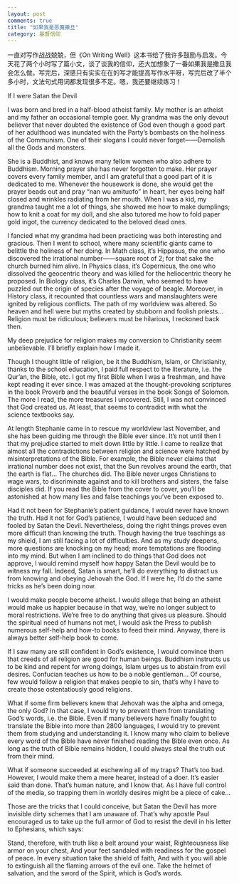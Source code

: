 ```yaml
---
layout: post
comments: true
title: "如果我是恶魔撒旦"
category: 基督信仰
---
```


一直对写作战战兢兢，但《On Writing Well》这本书给了我许多鼓励与启发。今天花了两个小时写了篇小文，谈了谈我的信仰，还大加想象了一番如果我是撒旦我会怎么做。写完后，深感只有实实在在的写才能提高写作水平呀，写完后改了半个多小时，文法句式用词都发现很多不足。嗯，我还要继续练习！

If I were Satan the Devil

I was born and bred in a half-blood atheist family. My mother is an atheist and my father an occasional temple goer. My grandma was the only devout believer that never doubted the existence of God even though a good part of her adulthood was inundated with the Party’s bombasts on the holiness of the Communism. One of their slogans I could never forget——Demolish all the Gods and monsters. 

She is a Buddhist, and knows many fellow women who also adhere to Buddhism. Morning prayer she has never forgotten to make. Her prayer covers every family member, and I am grateful that a good part of it is dedicated to me. Whenever the housework is done, she would get the prayer beads out and pray “nan wu amituofo” in heart, her eyes being half closed and wrinkles radiating from her mouth. When I was a kid, my grandma taught me a lot of things, she showed me how to make dumplings; how to knit a coat for my doll, and she also tutored me how to fold paper gold ingot, the currency dedicated to the beloved dead ones. 

I fancied what my grandma had been practicing was both interesting and gracious. Then I went to school, where many scientific giants came to belittle the holiness of her doing. In Math class, it’s Hippasus, the one who discovered the irrational number——square root of 2; for that sake the church burned him alive. In Physics class, it’s Copernicus, the one who dissolved the geocentric theory and was killed for the heliocentric theory he proposed. In Biology class, it’s Charles Darwin, who seemed to have puzzled out the origin of species after the voyage of beagle. Moreover, in History class, it recounted that countless wars and manslaughters were ignited by religious conflicts. The path of my worldview was altered. So heaven and hell were but myths created by stubborn and foolish priests… Religion must be ridiculous; believers must be hilarious, I reckoned back then.

My deep prejudice for religion makes my conversion to Christianity seem unbelievable. I’ll briefly explain how I made it.

Though I thought little of religion, be it the Buddhism, Islam, or Christianity, thanks to the school education, I paid full respect to the literature, i.e. the Qur’an, the Bible, etc. I got my first Bible when I was a freshman, and have kept reading it ever since. I was amazed at the thought-provoking scriptures in the book Proverb and the beautiful verses in the book Songs of Solomon. The more I read, the more treasures I uncovered. Still, I was not convinced that God created us. At least, that seems to contradict with what the science textbooks say.

At length Stephanie came in to rescue my worldview last November, and she has been guiding me through the Bible ever since. It’s not until then I that my prejudice started to melt down little by little. I came to realize that almost all the contradictions between religion and science were hatched by misinterpretations of the Bible. For example, the Bible never claims that irrational number does not exist, that the Sun revolves around the earth, that the earth is flat… The churches did. The Bible never urges Christians to wage wars, to discriminate against and to kill brothers and sisters, the false disciples did. If you read the Bible from the cover to cover, you’ll be astonished at how many lies and false teachings you’ve been exposed to.

Had it not been for Stephanie’s patient guidance, I would never have known the truth. Had it not for God’s patience, I would have been seduced and fooled by Satan the Devil. Nevertheless, doing the right things proves even more difficult than knowing the truth. Though having the true teachings as my shield, I am still facing a lot of difficulties. And as my study deepens, more questions are knocking on my head; more temptations are flooding into my mind. But when I am inclined to do things that God does not approve, I would remind myself how happy Satan the Devil would be to witness my fall. Indeed, Satan is smart, he’ll do everything to distract us from knowing and obeying Jehovah the God. If I were he, I’d do the same tricks as he’s been doing now.

I would make people become atheist. I would allege that being an atheist would make us happier because in that way, we’re no longer subject to moral restrictions. We’re free to do anything that gives us pleasure. Should the spiritual need of humans not met, I would ask the Press to publish numerous self-help and how-to books to feed their mind. Anyway, there is always better self-help book to come.

If I saw many are still confident in God’s existence, I would convince them that creeds of all religion are good for human beings. Buddhism instructs us to be kind and repent for wrong doings, Islam urges us to abstain from evil desires. Confucian teaches us how to be a noble gentleman… Of course, few would follow a religion that makes people to sin, that’s why I have to create those ostentatiously good religions. 

What if some firm believers knew that Jehovah was the alpha and omega, the only God? In that case, I would try to prevent them from translating God’s words, i.e. the Bible. Even if many believers have finally fought to translate the Bible into more than 2800 languages, I would try to prevent them from studying and understanding it. I know many who claim to believe every word of the Bible have never finished reading the Bible even once. As long as the truth of Bible remains hidden, I could always steal the truth out from their mind.

What if someone succeeded at eschewing all of my traps? That’s too bad. However, I would make them a mere hearer, instead of a doer. It’s easier said than done. That’s human nature, and I know that. As I have full control of the media, so trapping them in worldly desires might be a piece of cake…

Those are the tricks that I could conceive, but Satan the Devil has more invisible dirty schemes that I am unaware of. That’s why apostle Paul encouraged us to take up the full armor of God to resist the devil in his letter to Ephesians, which says:

Stand, therefore, with truth like a belt around your waist,
Righteousness like armor on your chest,
And your feet sandaled with readiness for the gospel of peace.
In every situation take the shield of faith,
And with it you will able to extinguish all the flaming arrows of the evil one.
Take the helmet of salvation, and the sword of the Spirit, which is God’s words.